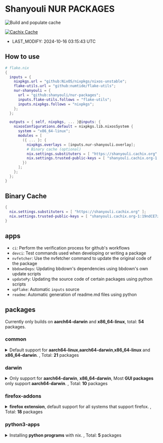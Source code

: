 # Shanyouli NUR PACKAGES

![Build and populate cache](https://github.com/shanyouli/nur-packages/workflows/Build%20and%20populate%20cache/badge.svg)

[![Cachix Cache](https://img.shields.io/badge/cachix-shanyouli-blue.svg)](https://shanyouli.cachix.org)

- LAST_MODIFY: 2024-10-16 03:15:43 UTC


## How to use

```nix
# flake.nix
{
  inputs = {
    nixpkgs.url = "github:NixOS/nixpkgs/nixos-unstable";
    flake-utils.url = "github:numtide/flake-utils";
    nur-shanyouli = {
      url = "github:shanyouli/nur-packages";
      inputs.flake-utils.follows = "flake-utils";
      inputs.nixpkgs.follows = "nixpkgs";
    };
  };

  outputs = { self, nixpkgs, ... }@inputs: {
    nixosConfigurations.default = nixpkgs.lib.nixosSystem {
      system = "x86_64-linux";
      modules = [
        ({ ... }: {
          nixpkgs.overlays = [inputs.nur-shanyouli.overlay];
          # Binary cache (optional)
          nix.settings.substituters = [ "https://shanyouli.cachix.org" ];
          nix.settings.trusted-public-keys = [ "shanyouli.cachix.org-1:19ndCE7zQfn5vIVLbBZk6XG0D7Ago7oRNNgIRV/Oabw=" ];
        })
      ];
    };
  };
}
```


## Binary Cache

```nix
{
  nix.settings.substituters = [ "https://shanyouli.cachix.org" ];
  nix.settings.trusted-public-keys = [ "shanyouli.cachix.org-1:19ndCE7zQfn5vIVLbBZk6XG0D7Ago7oRNNgIRV/Oabw=" ];
}
```


## apps

- `ci`: Perform the verification process for github's workflows
- `devci`: Test commands used when developing or writing a package
- `nvfetcher`: Use the nvfetcher command to update the original code of the package
- `bbdownDeps`: Updating bbdown's dependencies using bbdown's own update scripts
- `updatePy`: Updating the source code of certain packages using python scripts
- `upFlake`: Automatic `inputs` source
- `readme`: Automatic generation of readme.md files using python


## packages

Currently only builds on **aarch64-darwin** and **x86_64-linux**, total: **54** packages.

### common

<details>
<summary>Default support for <b>aarch64-linux</b>,<b>aarch64-darwin</b>,<b>x86_64-linux</b> and <b>x86_64-darwin</b>. , Total: <b>21</b> packages </summary>

|name|broken system|version|description|
|:---|:---|:---|:---|
|[**alist**](https://github.com/alist-org/alist)||3.38.0|A file list/WebDAV program that supports multiple storages, powered by Gin and Solidjs. / 一个支持多存储的文件列表/WebDAV程序，使用 Gin 和 Solidjs|
|[**bbdown**](https://github.com/nilaoda/BBDown)||2024-09-01|Bilibili Downloader. 一款命令行式哔哩哔哩下载器.|
|[**clash2singbox**](https://github.com/xmdhs/clash2singbox)||0.1.4|将 clash.meta 格式的配置文件或链接转换为 sing-box 格式|
|[**deeplx**](https://github.com/OwO-Network/DeepLX)||0.9.8|DeepL Free API (No TOKEN required|
|[**emacs**](https://www.gnu.org/software/emacs/)||30.0.91|Extensible, customizable GNU text editor|
|[**emacs**](https://www.gnu.org/software/emacs/)||20241015.0|Extensible, customizable GNU text editor|
|[**fav**](https://github.com/kingwingfly/fav)||0.2.33|Back up your favorite bilibili resources with CLI|
|[**go-musicfox**](https://github.com/go-musicfox/go-musicfox)||4.5.3|go-musicfox是用Go写的又一款网易云音乐命令行客户端|
|[**manix**](https://github.com/kaii-zen/manix/tree/master)||2021-07-28|A fast CLI documentation searcher for Nix|
|[**maple-mono**](https://github.com/subframe7536/Maple-font)||6.4|Open source monospace/Nerd Font |
|[**maple-sc-nf**](https://github.com/subframe7536/Maple-font)||6.4|Open source monospace/Nerd Font |
|[**mpvc**](https://gmt4.github.io/mpvc/)||1.5-vinyl|A mpc-like control interface for mpv|
|[**musicn**](https://github.com/zonemeen/musicn)||1.5.0|🎵 一个可播放及下载音乐的 Node.js 命令行工具 |
|[**nh_darwin**](https://github.com/viperML/nh)||2024-10-10|Yet another nix cli helper|
|[**nix-index**](None)|||None|
|[**qbittorrent-enhanced**](https://www.qbittorrent.org)||release-4.6.7.10|Featureful free software BitTorrent client|
|[**qbittorrent-enhanced-nox**](https://www.qbittorrent.org)||release-4.6.7.10|Featureful free software BitTorrent client|
|[**seam**](https://github.com/Borber/seam)||_cli.0.1.39|获取多直播平台的直播源|
|[**tmux-fastcopy**](https://github.com/abhinav/tmux-fastcopy/tree/main)||0.14.1|easymotion-style text copying for tmux.|
|[**userChromeJS**](https://github.com/benzBrake/userChrome.js-Loader)||2024-07-09|Firefox scripts |
|[**zpmod**](https://github.com/z-shell/zpmod)||v1.1.0|Zsh module transparently and automatically compiles sourced scripts|
</details>

### darwin

<details>
<summary>Only support for <b>aarch64-darwin</b>, <b>x86_64-darwin</b>, Most <b>GUI packages</b> only support <b>aarch64-darwin</b>. , Total: <b>10</b> packages </summary>

|name|broken system|version|description|
|:---|:---|:---|:---|
|[**aerospace**](https://github.com/nikitabobko/AeroSpace)||0.15.2-Beta|AeroSpace is an i3-like tiling window manager for macOS|
|[**dutis**](https://github.com/tsonglew/dutis)||2024-03-20|A command-line tool to select default applications, based on duti|
|[**EmacsClient**](None)||29.2|None|
|[**firefox-esr**](http://www.mozilla.com/en-US/firefox/)||128.3.1esr|Mozilla Firefox, free web browser (binary package)|
|[**lporg**](https://github.com/blacktop/lporg)||20.4.32|Organize Your macOS Launchpad Apps|
|[**mkalias**](https://github.com/reckenrode/mkalias)||0.3.2|Simple command-line tool to create Finder aliases|
|[**pngpaste**](https://github.com/jcsalterego/pngpaste)||0.2.3|Paste PNG into files, much like pbpaste does for text. |
|[**switchaudio-osx**](https://github.com/deweller/switchaudio-osx)||1.2.2|Change the audio source for Mac OS X from the command line|
|[**yabai-bin**](https://github.com/koekeishiya/yabai)||7.1.4|A tiling window manager for macOS based on binary space partitioning|
|[**yabai-zsh-completions**](https://github.com/Amar1729/yabai-zsh-completions)||2023-11-13|zsh completions for yabai, the tiling window manager|
</details>

### firefox-addons

<details>
<summary><b>firefox extension</b>, default support for all systems that support firefox. , Total: <b>18</b> packages </summary>

|name|broken system|version|description|
|:---|:---|:---|:---|
|[**auto-tab-discard**](https://webextension.org/listing/tab-discard.html)||0.6.7|Dark Reader Chrome and Firefox extension|
|[**browserpass-ce**](https://github.com/browserpass/browserpass-extension)||3.8.0|Browserpass is a browser extension for Firefox and Chrome to retrieve login details from zx2c4's pass (<a href="https://prod.outgoing.prod.webservices.mozgcp.net/v1/fcd8dcb23434c51a78197a1c25d3e2277aa1bc764c827b4b4726ec5a5657eb64/http%3A//passwordstore.org" rel="nofollow">passwordstore.org</a>) straight from your browser. Tags: passwordstore, password store, password manager, passwordmanager, gpg|
|[**chrome-mask**](https://github.com/denschub/chrome-mask)||4.2.0|Makes Firefox wear a mask to look like Chrome.|
|[**darkreader**](https://darkreader.org/)||4.9.95|Dark Reader Chrome and Firefox extension|
|[**download-with-aria2**](https://github.com/jc3213/download_with_aria2)||4.11.3.2869|Browser extension for aria2c json-rpc |
|[**easy-image-blocker**](https://addons.mozilla.org/en-US/firefox/addon/easy-image-blocker/)||3.1.5|Easy Image Blocker is the Add-on to control the loading of the image.|
|[**immersive-translate**](https://immersivetranslate.com/)||1.9.8|Immersive Dual Web Page Translation Extension |
|[**kiss-translator**](https://github.com/fishjar/kiss-translator)||1.8.11|Simple, open source bilingual translation extension & Greasemonkey script|
|[**noscript**](https://noscript.net/)||11.4.42|NoScript Security Suite|
|[**privacy-pass**](https://github.com/cloudflare/pp-browser-extension)||4.0.2|Client for Privacy Pass protocol providing unlinkable cryptographic tokens|
|[**raindropio**](https://app.raindrop.io/)||6.6.24|All-in-one bookmark manager|
|[**sidebery**](https://github.com/mbnuqw/sidebery)||v5.2.0|Firefox extension for managing tabs and bookmarks in sidebar|
|[**styl-us**](https://add0n.com/stylus.html)||1.5.51|Stylus - Userstyles Manager|
|[**surfingkeys_ff**](https://github.com/brookhong/Surfingkeys)||1.16.1|Map your keys for web surfing, expand your browser with javascript and keyboard. |
|[**ublock-origin**](https://github.com/gorhill/uBlock)||1.60.0|uBlock Origin - An efficient blocker for Chromium and Firefox. Fast and lean. |
|[**user-agent-string-switcher**](https://add0n.com/useragent-switcher.html)||0.5.0|User-Agent Switcher and Manager|
|[**violentmonkey**](https://violentmonkey.github.io)||2.26.0|An open source userscript manager.|
|[**zeroomega**](https://github.com/zero-peak/ZeroOmega)||3.3.14| Manage and switch between multiple proxies quickly & easily.|
</details>

### python3-apps

<details>
<summary>Installing <b>python programs</b> with nix. , Total: <b>5</b> packages </summary>

|name|broken system|version|description|
|:---|:---|:---|:---|
|[**about-time**](None)||4.2.1|None|
|[**alive-progress**](None)||3.1.5|None|
|[**musicdl**](https://github.com/CharlesPikachu/musicdl)||2023-02-22|A lightweight music downloader written in pure python.|
|[**sd**](None)||0.2.3|My system command line|
|[**websocket-bridge-python**](None)||0.0.2|None|
</details>

